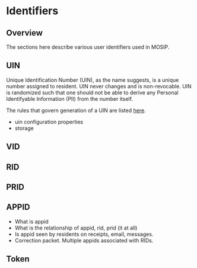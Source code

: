 # Identifiers

## Overview
The sections here describe various user identifiers used in MOSIP.

## UIN
Unique Identification Number (UIN), as the name suggests, is a unique number assigned to resident. UIN never changes and is non-revocable. UIN is randomized such that one should not be able to derive any Personal Identifyable Information (PII) from the number itself.

The rules that govern generation of a UIN are listed [here](https://github.com/mosip/commons/blob/1.2.0-rc2/kernel/kernel-idgenerator-service/README.md).

* uin configuration properties
* storage

## VID

## RID

## PRID

## APPID

* What is appid
* What is the relationship of appid, rid, prid (it at all)
* Is appid seen by residents on receipts, email, messages.
* Correction packet.  Multiple appids associated with RIDs.   

## Token
